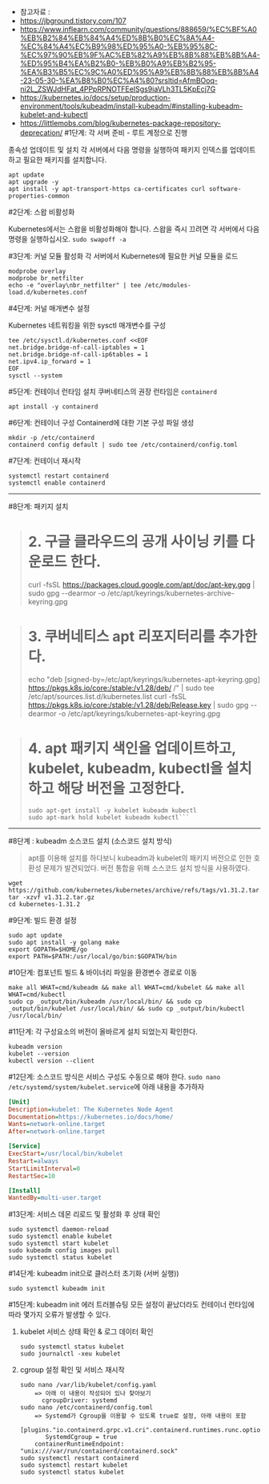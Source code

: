 * 참고자료 :
* https://jbground.tistory.com/107
* https://www.inflearn.com/community/questions/888659/%EC%BF%A0%EB%B2%84%EB%84%A4%ED%8B%B0%EC%8A%A4-%EC%84%A4%EC%B9%98%ED%95%A0-%EB%95%8C-%EC%97%90%EB%9F%AC%EB%82%A9%EB%8B%88%EB%8B%A4-%ED%95%B4%EA%B2%B0-%EB%B0%A9%EB%B2%95-%EA%B3%B5%EC%9C%A0%ED%95%A9%EB%8B%88%EB%8B%A4-23-05-30-%EA%B8%B0%EC%A4%80?srsltid=AfmBOoq-ni2L_ZSWJdHFat_4PPpRPNOTFEeISgs9iaVLh3TL5KpEcj7G
* https://kubernetes.io/docs/setup/production-environment/tools/kubeadm/install-kubeadm/#installing-kubeadm-kubelet-and-kubectl
* https://littlemobs.com/blog/kubernetes-package-repository-deprecation/
#1단계: 각 서버 준비 - 루트 계정으로 진행

종속성 업데이트 및 설치
각 서버에서 다음 명령을 실행하여 패키지 인덱스를 업데이트하고 필요한 패키지를 설치합니다.

```
apt update
apt upgrade -y
apt install -y apt-transport-https ca-certificates curl software-properties-common
```

#2단계: 스왑 비활성화

Kubernetes에서는 스왑을 비활성화해야 합니다. 스왑을 즉시 끄려면 각 서버에서 다음 명령을 실행하십시오.
```sudo swapoff -a```

#3단계: 커널 모듈 활성화
각 서버에서 Kubernetes에 필요한 커널 모듈을 로드
```
modprobe overlay
modprobe br_netfilter
echo -e "overlay\nbr_netfilter" | tee /etc/modules-load.d/kubernetes.conf
```

#4단계: 커널 매개변수 설정

Kubernetes 네트워킹을 위한 sysctl 매개변수를 구성
```
tee /etc/sysctl.d/kubernetes.conf <<EOF
net.bridge.bridge-nf-call-iptables = 1
net.bridge.bridge-nf-call-ip6tables = 1
net.ipv4.ip_forward = 1
EOF
sysctl --system
```

#5단계: 컨테이너 런타임 설치
쿠버네티스의 권장 런타임은 `containerd`
```
apt install -y containerd
```

#6단계: 컨테이너 구성
Containerd에 대한 기본 구성 파일 생성
```
mkdir -p /etc/containerd
containerd config default | sudo tee /etc/containerd/config.toml
```

#7단계: 컨테이너 재시작
```
systemctl restart containerd
systemctl enable containerd
```
---
#8단계: 패키지 설치
> # 2. 구글 클라우드의 공개 사이닝 키를 다운로드 한다.
> curl -fsSL https://packages.cloud.google.com/apt/doc/apt-key.gpg | sudo gpg --dearmor -o /etc/apt/keyrings/kubernetes-archive-keyring.gpg

> # 3. 쿠버네티스 apt 리포지터리를 추가한다.
> echo "deb [signed-by=/etc/apt/keyrings/kubernetes-apt-keyring.gpg] https://pkgs.k8s.io/core:/stable:/v1.28/deb/ /" | sudo tee /etc/apt/sources.list.d/kubernetes.list
> curl -fsSL https://pkgs.k8s.io/core:/stable:/v1.28/deb/Release.key | sudo gpg --dearmor -o /etc/apt/keyrings/kubernetes-apt-keyring.gpg

> # 4. apt 패키지 색인을 업데이트하고, kubelet, kubeadm, kubectl을 설치하고 해당 버전을 고정한다.
> ```sudo apt-get update
> sudo apt-get install -y kubelet kubeadm kubectl
> sudo apt-mark hold kubelet kubeadm kubectl```
---
#8단계 : kubeadm 소스코드 설치 (소스코드 설치 방식)
> apt를 이용해 설치를 하다보니 kubeadm과 kubelet의 패키지 버전으로 인한 호환성 문제가 발견되었다.
> 버전 통합을 위해 소스코드 설치 방식을 사용하였다.
```
wget https://github.com/kubernetes/kubernetes/archive/refs/tags/v1.31.2.tar.gz
tar -xzvf v1.31.2.tar.gz
cd kubernetes-1.31.2
```
#9단계: 빌드 환경 설정
```
sudo apt update
sudo apt install -y golang make
export GOPATH=$HOME/go
export PATH=$PATH:/usr/local/go/bin:$GOPATH/bin
```
#10단계: 컴포넌트 빌드 & 바이너리 파일을 환경변수 경로로 이동
```
make all WHAT=cmd/kubeadm && make all WHAT=cmd/kubelet && make all WHAT=cmd/kubectl
sudo cp _output/bin/kubeadm /usr/local/bin/ && sudo cp _output/bin/kubelet /usr/local/bin/ && sudo cp _output/bin/kubectl /usr/local/bin/
```
#11단계: 각 구성요소의 버전이 올바르게 설치 되었는지 확인한다.
```
kubeadm version
kubelet --version
kubectl version --client

```
#12단계: 소스코드 방식은 서비스 구성도 수동으로 해야 한다.
`sudo nano /etc/systemd/system/kubelet.service`에 아래 내용을 추가하자
```ini
[Unit]
Description=kubelet: The Kubernetes Node Agent
Documentation=https://kubernetes.io/docs/home/
Wants=network-online.target
After=network-online.target

[Service]
ExecStart=/usr/local/bin/kubelet
Restart=always
StartLimitInterval=0
RestartSec=10

[Install]
WantedBy=multi-user.target
```
#13단계: 서비스 데몬 리로드 및 활성화 후 상태 확인
```
sudo systemctl daemon-reload
sudo systemctl enable kubelet
sudo systemctl start kubelet
sudo kubeadm config images pull
sudo systemctl status kubelet
```
#14단계: kubeadm init으로 클러스터 초기화 (서버 실행))
```
sudo systemctl kubeadm init
```
#15단계: kubeadm init 에러 트러블슈팅
모든 설정이 끝났더라도 컨테이너 런타임에 따라 몇가지 오류가 발생할 수 있다.
1. kubelet 서비스 상태 확인 & 로그 데이터 확인
   ```
   sudo systemctl status kubelet
   sudo journalctl -xeu kubelet
   ```
2. cgroup 설정 확인 및 서비스 재시작 
   ```
   sudo nano /var/lib/kubelet/config.yaml
       => 아래 이 내용이 작성되어 있나 찾아보기
         cgroupDriver: systemd
   sudo nano /etc/containerd/config.toml
       => Systemd가 Cgroup을 이용할 수 있도록 true로 설정, 아래 내용이 포함
       [plugins."io.containerd.grpc.v1.cri".containerd.runtimes.runc.options]
          SystemdCgroup = true
       containerRuntimeEndpoint: "unix:///var/run/containerd/containerd.sock"
   sudo systemctl restart containerd
   sudo systemctl restart kubelet
   sudo systemctl status kubelet
   ```
   

